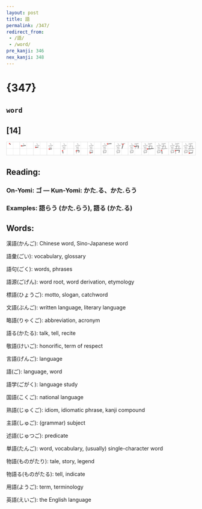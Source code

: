 ```yaml
---
layout: post
title: 語
permalink: /347/
redirect_from:
 - /語/
 - /word/
pre_kanji: 346
nex_kanji: 348
---
```


# {347}

## `word`

## [14]

<div class="stroke"><img src="../images/E8AA9E.png" /></div>

## Reading:

### On-Yomi: ゴ &mdash; Kun-Yomi: かた.る、かた.らう

### Examples: 語らう (かた.らう), 語る (かた.る)

## Words:

漢語(かんご): Chinese word, Sino-Japanese word

語彙(ごい): vocabulary, glossary

語句(ごく): words, phrases

語源(ごげん): word root, word derivation, etymology

標語(ひょうご): motto, slogan, catchword

文語(ぶんご): written language, literary language

略語(りゃくご): abbreviation, acronym

語る(かたる): talk, tell, recite

敬語(けいご): honorific, term of respect

言語(げんご): language

語(ご): language, word

語学(ごがく): language study

国語(こくご): national language

熟語(じゅくご): idiom, idiomatic phrase, kanji compound

主語(しゅご): (grammar) subject

述語(じゅつご): predicate

単語(たんご): word, vocabulary, (usually) single-character word

物語(ものがたり): tale, story, legend

物語る(ものがたる): tell, indicate

用語(ようご): term, terminology

英語(えいご): the English language
